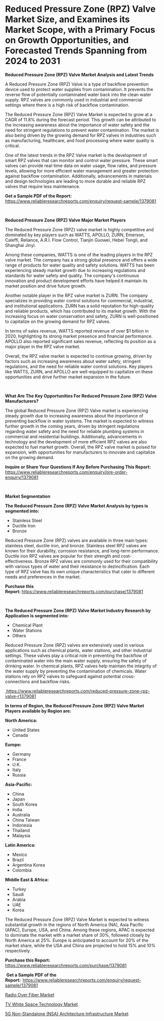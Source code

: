 <p><h1>Reduced Pressure Zone (RPZ) Valve Market Size, and Examines its Market Scope, with a Primary Focus on Growth Opportunities, and Forecasted Trends Spanning from 2024 to 2031</h1></p><p><strong>Reduced Pressure Zone (RPZ) Valve Market Analysis and Latest Trends</strong></p>
<p><p>A Reduced Pressure Zone (RPZ) Valve is a type of backflow prevention device used to protect water supplies from contamination. It prevents the reverse flow of potentially contaminated water back into the clean water supply. RPZ valves are commonly used in industrial and commercial settings where there is a high risk of backflow contamination.</p><p>The Reduced Pressure Zone (RPZ) Valve Market is expected to grow at a CAGR of 11.8% during the forecast period. This growth can be attributed to the increasing awareness about the importance of water safety and the need for stringent regulations to prevent water contamination. The market is also being driven by the growing demand for RPZ valves in industries such as manufacturing, healthcare, and food processing where water quality is critical.</p><p>One of the latest trends in the RPZ Valve market is the development of smart RPZ valves that can monitor and control water pressure. These smart valves can provide real-time data on water usage, flow rates, and pressure levels, allowing for more efficient water management and greater protection against backflow contamination. Additionally, advancements in materials and design technologies are leading to more durable and reliable RPZ valves that require less maintenance.</p></p>
<p><strong>Get a Sample PDF of the Report:&nbsp;</strong> <a href="https://www.reliableresearchreports.com/enquiry/request-sample/1379081">https://www.reliableresearchreports.com/enquiry/request-sample/1379081</a></p>
<p>&nbsp;</p>
<p><strong>Reduced Pressure Zone (RPZ) Valve Major Market Players</strong></p>
<p><p>The Reduced Pressure Zone (RPZ) valve market is highly competitive and dominated by key players such as WATTS, APOLLO, ZURN, Emerson, Caleffi, Reliance, A.R.I. Flow Control, Tianjin Guowei, Hebei Tongli, and Shanghai Jinyi.</p><p>Among these companies, WATTS is one of the leading players in the RPZ valve market. The company has a strong global presence and offers a wide range of products for water quality and safety solutions. WATTS has been experiencing steady market growth due to increasing regulations and standards for water safety and quality. The company's continuous innovation and product development efforts have helped it maintain its market position and drive future growth.</p><p>Another notable player in the RPZ valve market is ZURN. The company specializes in providing water control solutions for commercial, industrial, and institutional applications. ZURN has a solid reputation for high-quality and reliable products, which has contributed to its market growth. With the increasing focus on water conservation and safety, ZURN is well-positioned to capitalize on the growing demand for RPZ valves.</p><p>In terms of sales revenue, WATTS reported revenue of over $1 billion in 2020, highlighting its strong market presence and financial performance. APOLLO also reported significant sales revenue, reflecting its position as a major player in the RPZ valve market.</p><p>Overall, the RPZ valve market is expected to continue growing, driven by factors such as increasing awareness about water safety, stringent regulations, and the need for reliable water control solutions. Key players like WATTS, ZURN, and APOLLO are well-equipped to capitalize on these opportunities and drive further market expansion in the future.</p></p>
<p>&nbsp;</p>
<p><strong>What Are The Key Opportunities For Reduced Pressure Zone (RPZ) Valve Manufacturers?</strong></p>
<p><p>The global Reduced Pressure Zone (RPZ) Valve market is experiencing steady growth due to increasing awareness about the importance of preventing backflow in water systems. The market is expected to witness further growth in the coming years, driven by stringent regulations regarding water safety and the need for reliable plumbing systems in commercial and residential buildings. Additionally, advancements in technology and the development of more efficient RPZ valves are also expected to fuel market growth. Overall, the RPZ valve market is poised for expansion, with opportunities for manufacturers to innovate and capitalize on the growing demand.</p></p>
<p><strong>Inquire or Share Your Questions If Any Before Purchasing This Report:</strong> <a href="https://www.reliableresearchreports.com/enquiry/pre-order-enquiry/1379081">https://www.reliableresearchreports.com/enquiry/pre-order-enquiry/1379081</a></p>
<p>&nbsp;</p>
<p><strong>Market Segmentation</strong></p>
<p><strong>The Reduced Pressure Zone (RPZ) Valve Market Analysis by types is segmented into:</strong></p>
<p><ul><li>Stainless Steel</li><li>Ductile Iron</li><li>Bronze</li></ul></p>
<p><p>Reduced Pressure Zone (RPZ) valves are available in three main types: stainless steel, ductile iron, and bronze. Stainless steel RPZ valves are known for their durability, corrosion resistance, and long-term performance. Ductile iron RPZ valves are popular for their strength and cost-effectiveness. Bronze RPZ valves are commonly used for their compatibility with various types of water and their resistance to dezincification. Each type of RPZ valve has its own unique characteristics that cater to different needs and preferences in the market.</p></p>
<p><strong>Purchase this Report:&nbsp;</strong><a href="https://www.reliableresearchreports.com/purchase/1379081">https://www.reliableresearchreports.com/purchase/1379081</a></p>
<p>&nbsp;</p>
<p><strong>The Reduced Pressure Zone (RPZ) Valve Market Industry Research by Application is segmented into:</strong></p>
<p><ul><li>Chemical Plant</li><li>Water Stations</li><li>Others</li></ul></p>
<p><p>Reduced Pressure Zone (RPZ) valves are extensively used in various applications such as chemical plants, water stations, and other industrial settings. These valves play a critical role in preventing the backflow of contaminated water into the main water supply, ensuring the safety of drinking water. In chemical plants, RPZ valves help maintain the integrity of the water supply by preventing the contamination of chemicals. Water stations rely on RPZ valves to safeguard against potential cross-connections and backflow risks.</p></p>
<p><a href="https://www.reliableresearchreports.com/reduced-pressure-zone-rpz-valve-r1379081">&nbsp;https://www.reliableresearchreports.com/reduced-pressure-zone-rpz-valve-r1379081</a></p>
<p><strong>In terms of Region, the Reduced Pressure Zone (RPZ) Valve Market Players available by Region are:</strong></p>
<p>
    <p> <strong> North America: </strong>
        <ul>
            <li>United States</li>
            <li>Canada</li>
        </ul>
        </p> 
    <p> <strong> Europe: </strong>
        <ul>
            <li>Germany</li>
            <li>France</li>
            <li>U.K.</li>
            <li>Italy</li>
            <li>Russia</li>
        </ul>
        </p> 
    <p> <strong> Asia-Pacific: </strong>
        <ul>
            <li>China</li>
            <li>Japan</li>
            <li>South Korea</li>
            <li>India</li>
            <li>Australia</li>
            <li>China Taiwan</li>
            <li>Indonesia</li>
            <li>Thailand</li>
            <li>Malaysia</li>
        </ul>
        </p> 
    <p> <strong> Latin America: </strong>
        <ul>
            <li>Mexico</li>
            <li>Brazil</li>
            <li>Argentina Korea</li>
            <li>Colombia</li>
        </ul>
        </p> 
    <p> <strong> Middle East & Africa: </strong>
        <ul>
            <li>Turkey</li>
            <li>Saudi</li>
            <li>Arabia</li>
            <li>UAE</li>
            <li>Korea</li>
        </ul>
    </p>
    </p>
<p><p>The Reduced Pressure Zone (RPZ) Valve Market is expected to witness substantial growth in the regions of North America (NA), Asia Pacific (APAC), Europe, USA, and China. Among these regions, APAC is expected to dominate the market with a market share of 30%, followed closely by North America at 25%. Europe is anticipated to account for 20% of the market share, while the USA and China are projected to hold 15% and 10% respectively.</p></p>
<p><strong>Purchase this Report: </strong><a href="https://www.reliableresearchreports.com/purchase/1379081">https://www.reliableresearchreports.com/purchase/1379081</a></p>
<p>&nbsp;<strong>Get a Sample PDF of the Report:&nbsp;&nbsp;</strong><a href="https://www.reliableresearchreports.com/enquiry/request-sample/1379081">https://www.reliableresearchreports.com/enquiry/request-sample/1379081</a></p>
<p><strong></strong></p>
<p><p><a href="https://www.linkedin.com/pulse/radio-over-fiber-market-size-outlook-forecast-2024-2031-arrof?trackingId=Zj8FQIwg2pLePSchkoICKA%3D%3D">Radio Over Fiber Market</a></p><p><a href="https://www.linkedin.com/pulse/analyzing-tv-white-space-technology-market-global-industry-perspective-uddjc?trackingId=n4LChe7tKNOwWQAXV5EviQ%3D%3D">TV White Space Technology Market</a></p><p><a href="https://www.linkedin.com/pulse/5g-non-standalone-nsa-architecture-infrastructure-market-hyjee?trackingId=ajsvE%2BMGfcOEHvv4XxK1nQ%3D%3D">5G Non-Standalone (NSA) Architecture Infrastructure Market</a></p></p>